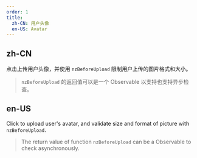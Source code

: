 ```yaml
---
order: 1
title:
  zh-CN: 用户头像
  en-US: Avatar
---
```


## zh-CN

点击上传用户头像，并使用 `nzBeforeUpload` 限制用户上传的图片格式和大小。

> `nzBeforeUpload` 的返回值可以是一个 Observable 以支持也支持异步检查。

## en-US

Click to upload user's avatar, and validate size and format of picture with `nzBeforeUpload`.

> The return value of function `nzBeforeUpload` can be a Observable to check asynchronously.
